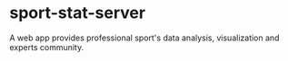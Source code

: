 # sport-stat-server

A web app provides professional sport's data analysis, visualization and experts community.
